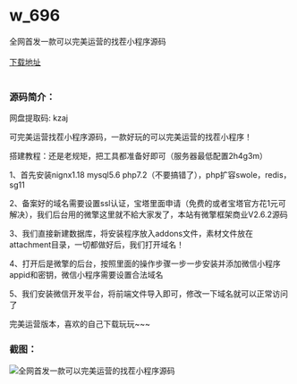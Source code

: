 # w_696
全网首发一款可以完美运营的找茬小程序源码
<br/></br>
[下载地址](https://www.uuid2.com/696.html "下载地址")
<br/></br>
<h3>源码简介：</h3>
<p>网盘提取码:    kzaj<p>
<p>可完美运营找茬小程序源码，一款好玩的可以完美运营的找茬小程序！<p>
<p>搭建教程：还是老规矩，把工具都准备好即可（服务器最低配置2h4g3m）<p>
<p>1、首先安装nignx1.18 mysql5.6 php7.2（不要搞错了），php扩容swole，redis，sg11<p>
<p>2、备案好的域名需要设置ssl认证，宝塔里面申请（免费的或者宝塔官方花1元可解决），我们后台用的微擎这里就不給大家发了，本站有微擎框架商业V2.6.2源码<p>
<p>3、我们直接新建数据库，将安装程序放入addons文件，素材文件放在attachment目录，一切都做好后，我们打开域名！<p>
<p>4、打开后是微擎的后台，按照里面的操作步骤一步一步安装并添加微信小程序appid和密钥，微信小程序需要设置合法域名<p>
<p>5、我们安装微信开发平台，将前端文件导入即可，修改一下域名就可以正常访问了<p>
<p>完美运营版本，喜欢的自己下载玩玩~~~<p>
<h3>截图：</h3>
<img src="https://www.uuid2.com/wp-content/uploads/img/202109/8bb28fe973.jpg" alt="全网首发一款可以完美运营的找茬小程序源码">
